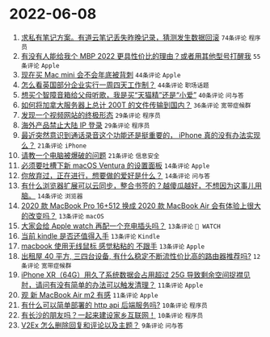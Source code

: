 # 2022-06-08

1. [求私有笔记方案。有道云笔记丢失昨晚记录，猜测发生数据回滚](https://www.v2ex.com/t/858053) `74条评论` `程序员`
1. [有没有人能给我个 MBP 2022 更具性价比的理由？或者用其他型号打醒我](https://www.v2ex.com/t/858078) `55条评论` `Apple`
1. [现在买 Mac mini 会不会年底被背刺](https://www.v2ex.com/t/858089) `44条评论` `Apple`
1. [怎么看英国部分企业实行一周四天工作制？](https://www.v2ex.com/t/858105) `44条评论` `职场话题`
1. [想买个智障音箱给父母听歌，我是买“天猫精”还是“小爱”](https://www.v2ex.com/t/858050) `40条评论` `问与答`
1. [如何将加拿大服务器上总计 200T 的文件传输到国内？](https://www.v2ex.com/t/858171) `36条评论` `宽带症候群`
1. [发现一个视频网站的终极形态](https://www.v2ex.com/t/858134) `29条评论` `程序员`
1. [海外产品禁止大陆 IP 登录](https://www.v2ex.com/t/858113) `29条评论` `程序员`
1. [最近突然意识到通话录音这个功能还是挺重要的， iPhone 真的没有办法实现么？](https://www.v2ex.com/t/858170) `21条评论` `iPhone`
1. [请教一个电脑被爆破的问题](https://www.v2ex.com/t/858093) `21条评论` `信息安全`
1. [必须要吐槽下新 macOS Ventura 的设置面板](https://www.v2ex.com/t/858138) `14条评论` `Apple`
1. [你放弃过，正在进行，想要做的爱好是什么？](https://www.v2ex.com/t/858122) `14条评论` `问与答`
1. [有什么浏览器扩展可以云同步，整合书签的？越傻瓜越好，不想因为这事儿用脑。](https://www.v2ex.com/t/858068) `14条评论` `浏览器`
1. [2020 款 MacBook Pro 16+512 换成 2020 款 MacBook Air 会有体验上很大的改变吗？](https://www.v2ex.com/t/858152) `13条评论` `macOS`
1. [大家会给 Apple watch 再配一个充电插头吗？](https://www.v2ex.com/t/858110) `13条评论` ` WATCH`
1. [当前 kindle 是否还值得入手](https://www.v2ex.com/t/858102) `13条评论` `Kindle`
1. [macbook 使用无线鼠标 感觉粘粘的 不跟手](https://www.v2ex.com/t/858058) `13条评论` `Apple`
1. [出租屋 40 平方, 三四台设备, 有什么稳定不断流性价比高的路由器推荐吗?](https://www.v2ex.com/t/858174) `12条评论` `宽带症候群`
1. [iPhone XR（64G）用久了系统数据会占用超过 25G 导致剩余空间捉襟见肘，请问有没有简单的办法可以触发清理？](https://www.v2ex.com/t/858156) `11条评论` `Apple`
1. [观 新 MacBook Air m2 有感](https://www.v2ex.com/t/858151) `11条评论` `Apple`
1. [有什么可以简单部署的 http api 后端服务吗?](https://www.v2ex.com/t/858133) `10条评论` `程序员`
1. [有长沙的朋友吗？一起来建设家乡互联网！](https://www.v2ex.com/t/858071) `10条评论` `程序员`
1. [V2Ex 怎么删除回复和评论以及主题？](https://www.v2ex.com/t/858149) `9条评论` `问与答`
